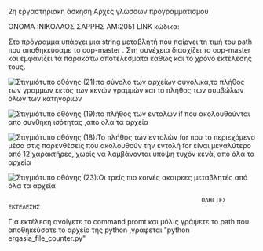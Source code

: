 2η εργαστηριάκη άσκηση Αρχές γλώσσων προγραμματισμού

ΟΝΟΜΑ :ΝΙΚΟΛΑΟΣ ΣΑΡΡΗΣ 
ΑΜ:2051
LINK κώδικα:

Στο πρόγραμμα υπάρχει μια string μεταβλητή που παίρνει τη τιμή του path που αποθηκεύσαμε το oop-master . 
Στη συνέχεια διασχίζει το oop-master και εμφανίζει τα παρακάτω αποτελέσματα καθώς και το χρόνο εκτέλεσης τους. 

![Στιγμιότυπο οθόνης (21)](https://user-images.githubusercontent.com/65713677/115927536-403cc300-a48d-11eb-9187-ed87c3a7e00c.png):το σύνολο των αρχείων συνολικά,το πλήθος των γραμμων εκτός των κενών γραμμών και το πλήθος των συμβώλων όλων των κατηγοριών

![Στιγμιότυπο οθόνης (19)](https://user-images.githubusercontent.com/65713677/115927520-3adf7880-a48d-11eb-9f3b-ff903e1f5f76.png):το πλήθος των εντολών if που ακολουθούνται απο συνθήκη ισότητας ,απο ολα τα αρχεία 

![Στιγμιότυπο οθόνης (18)](https://user-images.githubusercontent.com/65713677/115927501-3024e380-a48d-11eb-9ebf-6b433125f34c.png):To πλήθος των εντολών for που το περιεχόμενο μέσα στις παρενθέσεις που ακολουθούν την εντολή for είναι μεγαλύτερο από 12 χαρακτήρες, χωρίς να λαμβάνονται υπόψη τυχόν κενά, από όλα τα αρχεία

![Στιγμιότυπο οθόνης (23)](https://user-images.githubusercontent.com/65713677/115929494-952e0880-a490-11eb-8fb4-74712a73863c.png):Οι τρείς πιο κοινές ακαιρεες μεταβλητές από όλα τα αρχεία
                                                                            
                                                                            
                                                           ΟΔΗΓΙΕΣ ΕΚΤΕΛΕΣΗΣ 
Για εκτέλεση ανοίγετε το command promt και μόλις γράψετε το path που αποθηκεύσατε το αρχείο της python ,γραφεται "python ergasia_file_counter.py"                                                                             
